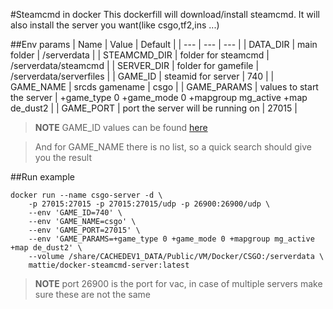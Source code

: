 #Steamcmd in docker
This dockerfill will download/install steamcmd.
It will also install the server you want(like csgo,tf2,ins ...)

##Env params
| Name | Value | Default |
| --- | --- | --- |
| DATA_DIR | main folder | /serverdata |
| STEAMCMD_DIR | folder for steamcmd | /serverdata/steamcmd |
| SERVER_DIR | folder for gamefile | /serverdata/serverfiles |
| GAME_ID | steamid for server | 740 |
| GAME_NAME | srcds gamename | csgo |
| GAME_PARAMS | values to start the server | +game_type 0 +game_mode 0 +mapgroup mg_active +map de_dust2 |
| GAME_PORT | port the server will be running on | 27015 |

>**NOTE** GAME_ID values can be found [here](https://developer.valvesoftware.com/wiki/Dedicated_Servers_List)

> And for GAME_NAME there is no list, so a quick search should give you the result

##Run example
```
docker run --name csgo-server -d \
	-p 27015:27015 -p 27015:27015/udp -p 26900:26900/udp \
	--env 'GAME_ID=740' \
	--env 'GAME_NAME=csgo' \
	--env 'GAME_PORT=27015' \
	--env 'GAME_PARAMS=+game_type 0 +game_mode 0 +mapgroup mg_active +map de_dust2' \
	--volume /share/CACHEDEV1_DATA/Public/VM/Docker/CSGO:/serverdata \
	mattie/docker-steamcmd-server:latest
```
>**NOTE** port 26900 is the port for vac, in case of multiple servers make sure these are not the same